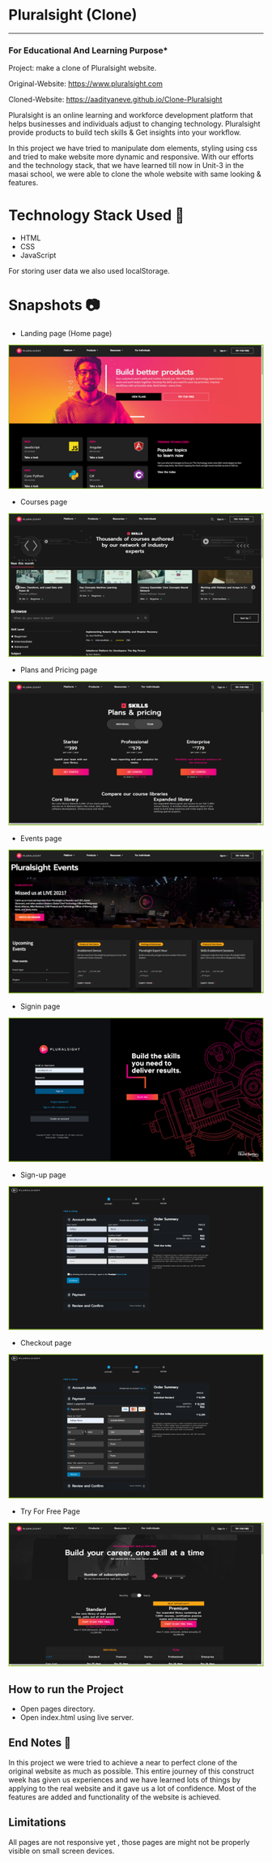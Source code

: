 # Pluralsight (Clone)
-----
### For Educational And Learning Purpose*
Project: make a clone of Pluralsight website.

Original-Website: https://www.pluralsight.com

Cloned-Website: https://aadityaneve.github.io/Clone-Pluralsight

Pluralsight is an online learning and workforce development platform that helps businesses and individuals adjust to changing technology. Pluralsight provide products to build tech skills & Get insights into your workflow.

In this project we have tried to manipulate dom elements, styling using css and tried to make website more dynamic and responsive. With our efforts and the technology stack, that we have learned till now in Unit-3 in the masai school, we were able to clone the whole website with same looking & features.

# Technology Stack Used 🌟
* HTML
* CSS
* JavaScript

For storing user data we also used localStorage.

# Snapshots 📷
* Landing page (Home page)

![Landing page (Home page)](https://github.com/aadityaneve/Clone-Pluralsight/blob/main/screenshots/landing-page.png?raw=true)

* Courses page

![Courses page](https://github.com/aadityaneve/Clone-Pluralsight/blob/main/screenshots/courses-page.png?raw=true)

* Plans and Pricing page

![Plans and Pricing page](https://github.com/aadityaneve/Clone-Pluralsight/blob/main/screenshots/plans-and-pricing.png?raw=true)

* Events page

![Events page](https://github.com/aadityaneve/Clone-Pluralsight/blob/main/screenshots/events-page.png?raw=true)

* Signin page

![Sign-in page](https://github.com/aadityaneve/Clone-Pluralsight/blob/main/screenshots/login.png?raw=true)

* Sign-up page

![Sign-up page](https://github.com/aadityaneve/Clone-Pluralsight/blob/main/screenshots/signup.png?raw=true)

* Checkout page

![Checkout page](https://github.com/aadityaneve/Clone-Pluralsight/blob/main/screenshots/checkout.png?raw=true)

* Try For Free Page

![Try For Free Page](https://github.com/aadityaneve/Clone-Pluralsight/blob/main/screenshots/try-for-free.png?raw=true)

## How to run the Project
* Open pages directory.
* Open index.html using live server.

## End Notes 📑
In this project we were tried to achieve a near to perfect clone of the original website as much as possible. This entire journey of this construct week has given us experiences and we have learned lots of things by applying to the real website and it gave us a lot of confidence. Most of the features are added and functionality of the website is achieved.

## Limitations
All pages are not responsive yet , those pages are might not be properly visible on small screen devices.